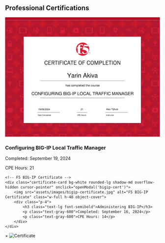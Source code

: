 ## Professional Certifications

<div class="grid md:grid-cols-2 gap-8 max-w-4xl mx-auto">
    <!-- F5 LTM Certificate -->
    <div class="certificate-card bg-white rounded-lg shadow-md overflow-hidden cursor-pointer" onclick="openModal('ltm-cert')">
        <img src="assets/images/ltm-certificate.jpg" alt="F5 LTM Certificate" class="w-full h-48 object-cover">
        <div class="p-4">
            <h3 class="text-lg font-semibold">Configuring BIG-IP Local Traffic Manager</h3>
            <p class="text-gray-600">Completed: September 19, 2024</p>
            <p class="text-gray-600">CPE Hours: 21</p>
        </div>
    </div>
    
    <!-- F5 BIG-IP Certificate -->
    <div class="certificate-card bg-white rounded-lg shadow-md overflow-hidden cursor-pointer" onclick="openModal('bigip-cert')">
        <img src="assets/images/bigip-certificate.jpg" alt="F5 BIG-IP Certificate" class="w-full h-48 object-cover">
        <div class="p-4">
            <h3 class="text-lg font-semibold">Administering BIG-IP</h3>
            <p class="text-gray-600">Completed: September 16, 2024</p>
            <p class="text-gray-600">CPE Hours: 14</p>
        </div>
    </div>
</div>

<!-- Modal for Certificates -->
<div id="certificate-modal" class="modal">
    <div class="modal-content">
        <span class="close-modal" onclick="closeModal()">&times;</span>
        <img id="modal-image" src="" alt="Certificate">
    </div>
</div>